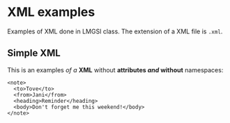 # XML examples

Examples of XML done in LMGSI class. The extension of a XML file is `.xml`.

## Simple XML

This is an examples _of a_ **XML** without **attributes _and_ without** namespaces:


```
<note>
  <to>Tove</to>
  <from>Jani</from>
  <heading>Reminder</heading>
  <body>Don't forget me this weekend!</body>
</note>
```
